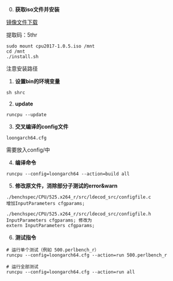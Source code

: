 

0. **获取iso文件并安装**

<a href="https://pan.baidu.com/s/1kMoMJ5Ufg5oZql4HjyacAg" rel="nofollow">镜像文件下载</a>

提取码：5thr

```
sudo mount cpu2017-1.0.5.iso /mnt
cd /mnt
./install.sh
```

注意安装路径



1. **设置bin的环境变量**

```
sh shrc
```



2. **update**

```
runcpu --update
```



3. **交叉编译的config文件**

```
loongarch64.cfg
```

需要放入config/中



4. **编译命令**

```
runcpu --config=loongarch64 --action=build all
```



5. **修改原文件，消除部分子测试的error&warn**

```
./benchspec/CPU/525.x264_r/src/ldecod_src/configfile.c
增加InputParameters cfgparams;
```

```
./benchspec/CPU/525.x264_r/src/ldecod_src/configfile.h
InputParameters cfgparams; 修改为
extern InputParameters cfgparams;
```



6. **测试指令**

```
# 运行单个测试（例如 500.perlbench_r）
runcpu --config=loongarch64.cfg --action=run 500.perlbench_r

# 运行全部测试
runcpu --config=loongarch64.cfg --action=run all
```
